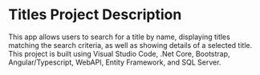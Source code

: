 # Titles Project Description
This app allows users to search for a title by name, displaying titles matching the search criteria, as well as showing details of a selected title. This project is built using Visual Studio Code, .Net Core, Bootstrap, Angular/Typescript, WebAPI, Entity Framework, and SQL Server.